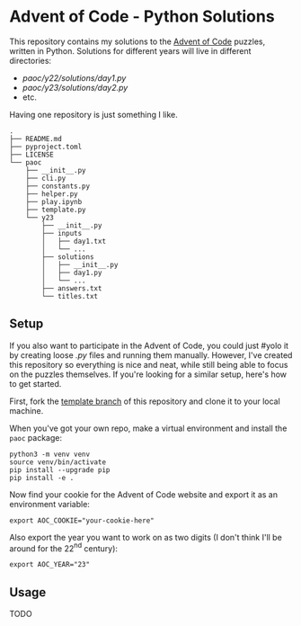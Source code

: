 # Advent of Code - Python Solutions

This repository contains my solutions to the [Advent of Code](https://adventofcode.com/) puzzles, written in Python.
Solutions for different years will live in different directories:
- _paoc/y22/solutions/day1.py_
- _paoc/y23/solutions/day2.py_
- etc.

Having one repository is just something I like.

```
.
├── README.md
├── pyproject.toml
├── LICENSE
└── paoc
    ├── __init__.py
    ├── cli.py
    ├── constants.py
    ├── helper.py
    ├── play.ipynb
    ├── template.py
    └── y23
        ├── __init__.py
        ├── inputs
        │   ├── day1.txt
        │   └── ...
        ├── solutions
        │   ├── __init__.py
        │   ├── day1.py
        │   └── ...
        ├── answers.txt
        └── titles.txt
```

## Setup

If you also want to participate in the Advent of Code, you could just #yolo it by creating loose _.py_ files and running them manually.
However, I've created this repository so everything is nice and neat, while still being able to focus on the puzzles themselves.
If you're looking for a similar setup, here's how to get started.

First, fork the [template branch](https://github.com/Josef-Hlink/AoC/tree/template) of this repository and clone it to your local machine.

When you've got your own repo, make a virtual environment and install the `paoc` package:

```shell
python3 -m venv venv
source venv/bin/activate
pip install --upgrade pip
pip install -e .
```

Now find your cookie for the Advent of Code website and export it as an environment variable:

```shell
export AOC_COOKIE="your-cookie-here"
```

Also export the year you want to work on as two digits (I don't think I'll be around for the 22$^{\mathrm{nd}}$ century):

```shell
export AOC_YEAR="23"
```

## Usage

TODO
